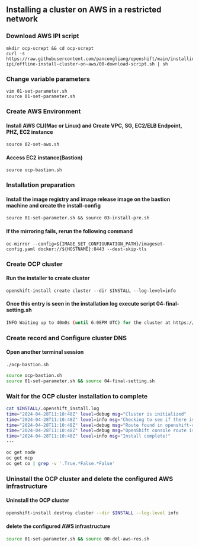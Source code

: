 
## Installing a cluster on AWS in a restricted network

### Download AWS IPI script

```
mkdir ocp-scrept && cd ocp-scrept
curl -s https://raw.githubusercontent.com/pancongliang/openshift/main/installing/aws-ipi/offline-install-cluster-on-aws/00-download-script.sh | sh
```


### Change variable parameters
```
vim 01-set-parameter.sh
source 01-set-parameter.sh
```


### Create AWS Environment

#### Install AWS CLI(Mac or Linux) and Create VPC, SG, EC2/ELB Endpoint, PHZ, EC2 instance
```
source 02-set-aws.sh
```

#### Access EC2 instance(Bastion)
```
source ocp-bastion.sh
```

### Installation preparation 

#### Install the image registry and image release image on the bastion machine and create the install-config
```
source 01-set-parameter.sh && source 03-install-pre.sh
```

#### If the mirroring fails, rerun the following command
```
oc-mirror --config=${IMAGE_SET_CONFIGURATION_PATH}/imageset-config.yaml docker://${HOSTNAME}:8443 --dest-skip-tls
```


### Create OCP cluster

#### Run the installer to create cluster
```
openshift-install create cluster --dir $INSTALL --log-level=info
```

#### Once this entry is seen in the installation log execute script 04-final-setting.sh

```bash
INFO Waiting up to 40m0s (until 6:08PM UTC) for the cluster at https://api.ocp.copan-test.com:6443 to initialize... 
```

### Create record and Configure cluster DNS

#### Open another terminal session
```bash
./ocp-bastion.sh

source ocp-bastion.sh
source 01-set-parameter.sh && source 04-final-setting.sh
```

### Wait for the OCP cluster installation to complete

```bash
cat $INSTALL/.openshift_install.log
time="2024-04-28T11:10:48Z" level=debug msg="Cluster is initialized"
time="2024-04-28T11:10:48Z" level=info msg="Checking to see if there is a route at openshift-console/console..."
time="2024-04-28T11:10:48Z" level=debug msg="Route found in openshift-console namespace: console"
time="2024-04-28T11:10:48Z" level=debug msg="OpenShift console route is admitted"
time="2024-04-28T11:10:48Z" level=info msg="Install complete!"
···
```

```bash
oc get node
oc get mcp
oc get co | grep -v '.True.*False.*False'
```

### Uninstall the OCP cluster and delete the configured AWS infrastructure

#### Uninstall the OCP cluster
```bash
openshift-install destroy cluster --dir $INSTALL --log-level info
```

#### delete the configured AWS infrastructure
```bash
source 01-set-parameter.sh && source 00-del-aws-res.sh
```
